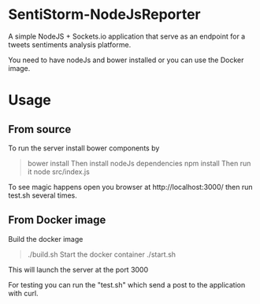# SentiStorm-NodeJsReporter

A simple  NodeJS + Sockets.io application that serve as an endpoint for a tweets sentiments analysis platforme.

You need to have nodeJs and bower installed or you can use the Docker image.

# Usage

## From source
To run the server install bower components by
> bower install
Then install nodeJs dependencies
> npm install
Then run it
> node src/index.js

To see magic happens open you browser at http://localhost:3000/   then run test.sh several times.

## From Docker image
Build the docker image
> ./build.sh
Start the docker container
> ./start.sh

This will launch the server at the port 3000

For testing you can run the "test.sh" which send a post to the application with curl.
